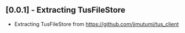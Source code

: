 ## [0.0.1] - Extracting TusFileStore 

* Extracting TusFileStore from https://github.com/jjmutumi/tus_client
